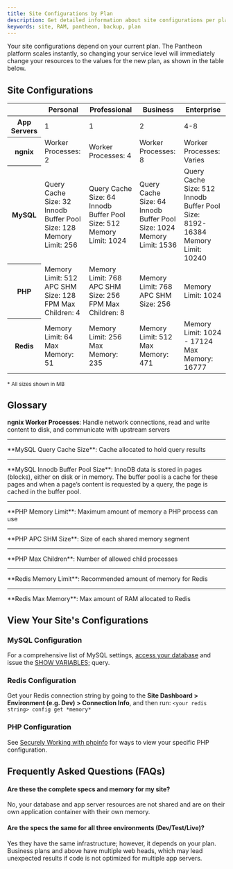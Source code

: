 ```yaml
---
title: Site Configurations by Plan
description: Get detailed information about site configurations per plan.
keywords: site, RAM, pantheon, backup, plan
---
```

Your site configurations depend on your current plan. The Pantheon platform scales instantly, so changing your service level will immediately change your resources to the values for the new plan, as shown in the table below.

## Site Configurations

<table class="table table-condensed table-bordered">
    <thead class="thead-inverse">
      <tr>
        <th scope="row" class="thead-inverse"></th>
        <th>Personal</th>
        <th>Professional</th>
        <th>Business</th>
        <th>Enterprise</th>
      </tr>
    </thead>
    <tbody>
      <tr>
        <th scope="row" class="thead-inverse">App Servers</th>
        <td>1</td>
        <td>1</td>
        <td>2</td>
        <td>4-8</td>
      </tr>
      <tr>
        <th scope="row" class="thead-inverse">ngnix</th>
        <td>Worker Processes: 2</td>
        <td>Worker Processes: 4</td>
        <td>Worker Processes: 8</td>
        <td>Worker Processes: Varies</td>
      </tr>
      <tr>
        <th scope="row" class="thead-inverse">MySQL</th>
        <td>Query Cache Size: 32<br>Innodb Buffer Pool Size: 128<br>Memory Limit: 256<br></td>
        <td>Query Cache Size: 64<br>Innodb Buffer Pool Size: 512<br>Memory Limit: 1024</td>
        <td>Query Cache Size: 64<br>Innodb Buffer Pool Size: 1024<br>Memory Limit: 1536</td>
        <td>Query Cache Size: 512<br>Innodb Buffer Pool Size: 8192-16384<br>Memory Limit: 10240</td>
      </tr>
      <tr>
        <th scope="row" class="thead-inverse">PHP</th>
        <td>Memory Limit: 512<br>APC SHM Size: 128<br>FPM Max Children: 4</td>
        <td>Memory Limit: 768<br>APC SHM Size: 256<br>FPM Max Children: 8</td>
        <td>Memory Limit: 768<br>APC SHM Size: 256</td>
        <td>Memory Limit: 1024</td>
      </tr>
      <tr>
        <th scope="row" class="thead-inverse">Redis</th>
        <td>Memory Limit: 64<br>Max Memory: 51</td>
        <td>Memory Limit: 256<br>Max Memory: 235</td>
        <td>Memory Limit: 512<br>Max Memory: 471</td>
        <td>Memory Limit: 1024 - 17124<br>Max Memory: 16777</td>
      </tr>
    </tbody>
  </table>
  <tr> <p style="font-size:12px"> * All sizes shown in MB </p style>

## Glossary

**ngnix Worker Processes**: Handle network connections, read and write content to disk, and communicate with upstream servers
<hr>   
**MySQL Query Cache Size**: Cache allocated to hold query results
<hr>
**MySQL Innodb Buffer Pool Size**: InnoDB data is stored in pages (blocks), either on disk or in memory. The buffer pool is a cache for these pages and when a page’s content is requested by a query, the page is cached in the buffer pool.  
<hr>
**PHP Memory Limit**: Maximum amount of memory a PHP process can use
<hr>
**PHP APC SHM Size**: Size of each shared memory segment   
<hr>
**PHP Max Children**: Number of allowed child processes
<hr>
**Redis Memory Limit**: Recommended amount of memory for Redis
<hr>
**Redis Max Memory**: Max amount of RAM allocated to Redis  

## View Your Site's Configurations

### MySQL Configuration
For a comprehensive list of MySQL settings, [access your database](https://pantheon.io/docs/articles/local/accessing-mysql-databases/) and issue the [SHOW VARIABLES;](http://dev.mysql.com/doc/refman/5.0/en/show-variables.html) query.

### Redis Configuration
Get your Redis connection string by going to the **Site Dashboard > Environment (e.g. Dev) > Connection Info**, and then run: `<your redis string> config get *memory*`

### PHP Configuration
 See [Securely Working with phpinfo](https://pantheon.io/docs/articles/sites/secure-phpinfo/#method-1-(drupal)) for ways to view your specific PHP configuration.

## Frequently Asked Questions (FAQs)

#### Are these the complete specs and memory for my site?   
No, your database and app server resources are not shared and are on their own application container with their own memory.

#### Are the specs the same for all three environments (Dev/Test/Live)?  
Yes they have the same infrastructure; however, it depends on your plan. Business plans and above have multiple web heads, which may lead unexpected results if code is not optimized for multiple app servers.
